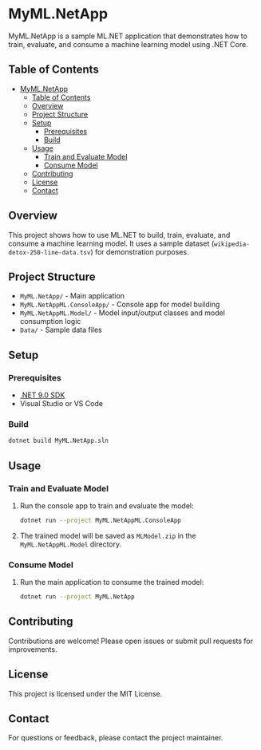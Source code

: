 # MyML.NetApp

MyML.NetApp is a sample ML.NET application that demonstrates how to train, evaluate, and consume a machine learning model using .NET Core.

## Table of Contents
- [MyML.NetApp](#mymlnetapp)
  - [Table of Contents](#table-of-contents)
  - [Overview](#overview)
  - [Project Structure](#project-structure)
  - [Setup](#setup)
    - [Prerequisites](#prerequisites)
    - [Build](#build)
  - [Usage](#usage)
    - [Train and Evaluate Model](#train-and-evaluate-model)
    - [Consume Model](#consume-model)
  - [Contributing](#contributing)
  - [License](#license)
  - [Contact](#contact)

## Overview
This project shows how to use ML.NET to build, train, evaluate, and consume a machine learning model. It uses a sample dataset (`wikipedia-detox-250-line-data.tsv`) for demonstration purposes.

## Project Structure
- `MyML.NetApp/` - Main application
- `MyML.NetAppML.ConsoleApp/` - Console app for model building
- `MyML.NetAppML.Model/` - Model input/output classes and model consumption logic
- `Data/` - Sample data files

## Setup
### Prerequisites
- [.NET 9.0 SDK](https://dotnet.microsoft.com/download/dotnet/9.0)
- Visual Studio or VS Code

### Build
```sh
dotnet build MyML.NetApp.sln
```

## Usage
### Train and Evaluate Model
1. Run the console app to train and evaluate the model:
   ```sh
   dotnet run --project MyML.NetAppML.ConsoleApp
   ```
2. The trained model will be saved as `MLModel.zip` in the `MyML.NetAppML.Model` directory.

### Consume Model
1. Run the main application to consume the trained model:
   ```sh
   dotnet run --project MyML.NetApp
   ```

## Contributing
Contributions are welcome! Please open issues or submit pull requests for improvements.

## License
This project is licensed under the MIT License.

## Contact
For questions or feedback, please contact the project maintainer.
